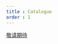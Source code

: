 ```yaml
---
title : Catalogue
order : 1
---
```


[敬请期待](https://javaguide.cn/open-source-project/practical-project.html)

